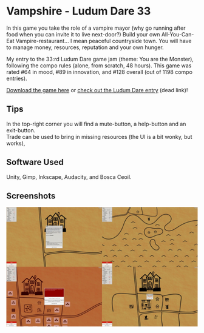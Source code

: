 # Vampshire - Ludum Dare 33

In this game you take the role of a vampire mayor (why go running after food when you can invite it to live next-door?)
Build your own All-You-Can-Eat Vampire-restaurant... I mean peaceful countryside town.
You will have to manage money, resources, reputation and your own hunger.

My entry to the 33:rd Ludum Dare game jam (theme: You are the Monster), following the compo rules (alone, from scratch, 48 hours). This game was rated #64 in mood, #89 in innovation, and #128 overall (out of 1198 compo entries).

[Download the game here](https://github.com/Aggrathon/LudumDare33/releases) or [check out the Ludum Dare entry](http://ludumdare.com/compo/ludum-dare-33/?action=preview&uid=37874) (dead link)!

## Tips

In the top-right corner you will find a mute-button, a help-button and an exit-button.  
Trade can be used to bring in missing resources (the UI is a bit wonky, but works),

## Software Used

Unity, Gimp, Inkscape, Audacity, and Bosca Ceoil.

## Screenshots

![Screenshots](screenshots.webp)
